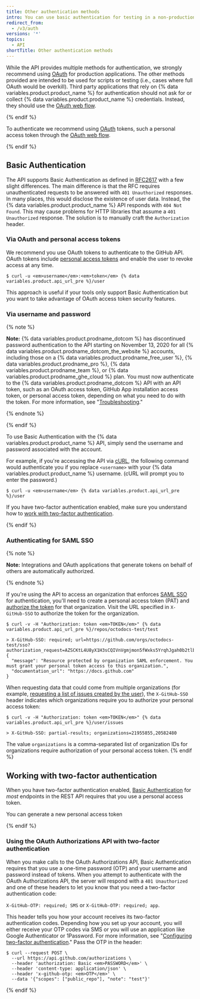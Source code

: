 ```yaml
---
title: Other authentication methods
intro: You can use basic authentication for testing in a non-production environment.
redirect_from:
  - /v3/auth
versions: '*'
topics:
  - API
shortTitle: Other authentication methods
---
```




While the API provides multiple methods for authentication, we strongly
recommend using [OAuth](/apps/building-integrations/setting-up-and-registering-oauth-apps/) for production applications. The other
methods provided are intended to be used for scripts or testing (i.e., cases
where full OAuth would be overkill). Third party applications that rely on
{% data variables.product.product_name %} for authentication should not ask for or collect {% data variables.product.product_name %} credentials.
Instead, they should use the [OAuth web flow](/apps/building-oauth-apps/authorizing-oauth-apps/).

{% endif %}



To authenticate we recommend using [OAuth](/apps/building-integrations/setting-up-and-registering-oauth-apps/) tokens, such a personal access token through the [OAuth web flow](/apps/building-oauth-apps/authorizing-oauth-apps/).

{% endif %}

## Basic Authentication

The API supports Basic Authentication as defined in
[RFC2617](http://www.ietf.org/rfc/rfc2617.txt) with a few slight differences.
The main difference is that the RFC requires unauthenticated requests to be
answered with `401 Unauthorized` responses. In many places, this would disclose
the existence of user data. Instead, the {% data variables.product.product_name %} API responds with `404 Not Found`.
This may cause problems for HTTP libraries that assume a `401 Unauthorized`
response. The solution is to manually craft the `Authorization` header.

### Via OAuth and personal access tokens

We recommend you use OAuth tokens to authenticate to the GitHub API. OAuth tokens include [personal access tokens][personal-access-tokens] and enable the user to revoke access at any time.

```shell
$ curl -u <em>username</em>:<em>token</em> {% data variables.product.api_url_pre %}/user
```

This approach is useful if your tools only support Basic Authentication but you want to take advantage of OAuth access token security features.

### Via username and password



{% note %}

**Note:** {% data variables.product.prodname_dotcom %} has discontinued password authentication to the API starting on November 13, 2020 for all {% data variables.product.prodname_dotcom_the_website %} accounts, including those on a {% data variables.product.prodname_free_user %}, {% data variables.product.prodname_pro %}, {% data variables.product.prodname_team %}, or {% data variables.product.prodname_ghe_cloud %} plan. You must now authenticate to the {% data variables.product.prodname_dotcom %} API with an API token, such as an OAuth access token, GitHub App installation access token, or personal access token, depending on what you need to do with the token. For more information, see "[Troubleshooting](/rest/overview/troubleshooting#basic-authentication-errors)."
 
{% endnote %}

{% endif %}


To use Basic Authentication with the {% data variables.product.product_name %} API, simply send the username and
password associated with the account.

For example, if you're accessing the API via [cURL][curl], the following command
would authenticate you if you replace `<username>` with your {% data variables.product.product_name %} username.
(cURL will prompt you to enter the password.)

```shell
$ curl -u <em>username</em> {% data variables.product.api_url_pre %}/user
```
If you have two-factor authentication enabled, make sure you understand how to [work with two-factor authentication](/rest/overview/other-authentication-methods#working-with-two-factor-authentication).

{% endif %}


### Authenticating for SAML SSO

{% note %}

**Note:** Integrations and OAuth applications that generate tokens on behalf of others are automatically authorized.

{% endnote %}

If you're using the API to access an organization that enforces [SAML SSO][saml-sso] for authentication, you'll need to create a personal access token (PAT) and [authorize the token][allowlist] for that organization. Visit the URL specified in `X-GitHub-SSO` to authorize the token for the organization.

```shell
$ curl -v -H "Authorization: token <em>TOKEN</em>" {% data variables.product.api_url_pre %}/repos/octodocs-test/test

> X-GitHub-SSO: required; url=https://github.com/orgs/octodocs-test/sso?authorization_request=AZSCKtL4U8yX1H3sCQIVnVgmjmon5fWxks5YrqhJgah0b2tlbl9pZM4EuMz4
{
  "message": "Resource protected by organization SAML enforcement. You must grant your personal token access to this organization.",
  "documentation_url": "https://docs.github.com"
}
```

When requesting data that could come from multiple organizations (for example, [requesting a list of issues created by the user][user-issues]), the `X-GitHub-SSO` header indicates which organizations require you to authorize your personal access token:

```shell
$ curl -v -H "Authorization: token <em>TOKEN</em>" {% data variables.product.api_url_pre %}/user/issues

> X-GitHub-SSO: partial-results; organizations=21955855,20582480
```

The value `organizations` is a comma-separated list of organization IDs for organizations require authorization of your personal access token.
{% endif %}


## Working with two-factor authentication

When you have two-factor authentication enabled, [Basic Authentication](#basic-authentication) for _most_ endpoints in the REST API requires that you use a personal access token.

You can generate a new personal access token 

{% endif %}


### Using the OAuth Authorizations API with two-factor authentication

When you make calls to the OAuth Authorizations API, Basic Authentication requires that you use a one-time password (OTP) and your username and password instead of tokens. When you attempt to authenticate with the OAuth Authorizations API, the server will respond with a `401 Unauthorized` and one of these headers to let you know that you need a two-factor authentication code:

`X-GitHub-OTP: required; SMS` or `X-GitHub-OTP: required; app`.  

This header tells you how your account receives its two-factor authentication codes. Depending how you set up your account, you will either receive your OTP codes via SMS or you will use an application like Google Authenticator or 1Password. For more information, see "[Configuring two-factor authentication](/articles/configuring-two-factor-authentication)." Pass the OTP in the header:

```shell
$ curl --request POST \
  --url https://api.github.com/authorizations \
  --header 'authorization: Basic <em>PASSWORD</em>' \
  --header 'content-type: application/json' \
  --header 'x-github-otp: <em>OTP</em>' \
  --data '{"scopes": ["public_repo"], "note": "test"}'
```
{% endif %}

[curl]: http://curl.haxx.se/
[oauth-auth]: /rest#authentication
[personal-access-tokens]: /articles/creating-a-personal-access-token-for-the-command-line
[saml-sso]: /articles/about-identity-and-access-management-with-saml-single-sign-on
[saml-sso-tokens]: https://github.com/settings/tokens
[allowlist]: /github/authenticating-to-github/authorizing-a-personal-access-token-for-use-with-saml-single-sign-on
[user-issues]: /rest/reference/issues#list-issues-assigned-to-the-authenticated-user
